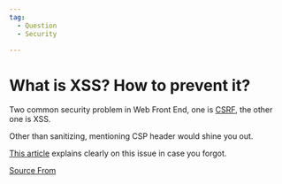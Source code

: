 ```yaml
---
tag:
  - Question
  - Security

---
```

  
# What is XSS? How to prevent it?

Two common security problem in Web Front End, one is [CSRF](https://bigfrontend.dev/question/What-is-CSRF-How-to-prevent-it), the other one is XSS.

Other than sanitizing, mentioning CSP header would shine you out.

[This article](https://portswigger.net/web-security/cross-site-scripting) explains clearly on this issue in case you forgot.


[Source From](https://bigfrontend.dev/question/What-is-XSS-How-to-prevent-it)

  
